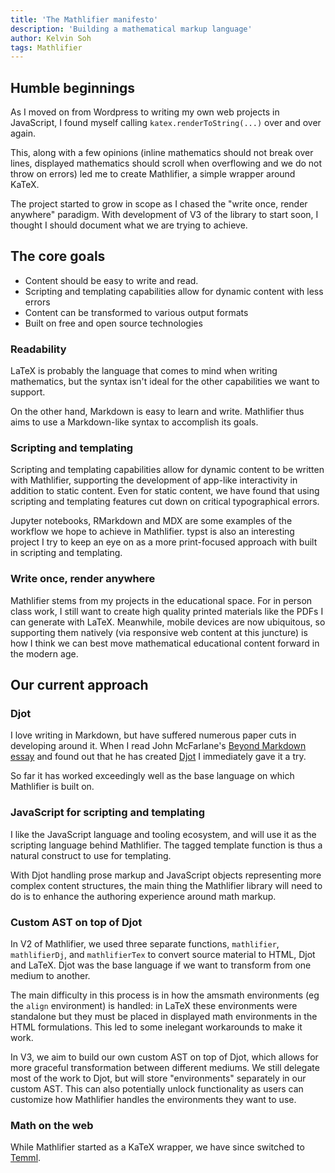 ```yaml
---
title: 'The Mathlifier manifesto'
description: 'Building a mathematical markup language'
author: Kelvin Soh
tags: Mathlifier
---
```


## Humble beginnings

As I moved on from Wordpress to writing my own web projects in JavaScript, I
found myself calling `katex.renderToString(...)` over and over again.

This, along with a few opinions (inline mathematics should not break over lines,
displayed mathematics should scroll when overflowing and we do not throw on
errors) led me to create Mathlifier, a simple wrapper around KaTeX.

The project started to grow in scope as I chased the "write once, render
anywhere" paradigm. With development of V3 of the library to start soon, I
thought I should document what we are trying to achieve.

## The core goals

- Content should be easy to write and read.
- Scripting and templating capabilities allow for dynamic content with less
  errors
- Content can be transformed to various output formats
- Built on free and open source technologies

### Readability

LaTeX is probably the language that comes to mind when writing mathematics, but
the syntax isn't ideal for the other capabilities we want to support.

On the other hand, Markdown is easy to learn and write. Mathlifier thus aims to
use a Markdown-like syntax to accomplish its goals.

### Scripting and templating

Scripting and templating capabilities allow for dynamic content to be written
with Mathlifier, supporting the development of app-like interactivity in
addition to static content. Even for static content, we have found that using
scripting and templating features cut down on critical typographical errors.

Jupyter notebooks, RMarkdown and MDX are some examples of the workflow we hope
to achieve in Mathlifier. typst is also an interesting project I try to keep an
eye on as a more print-focused approach with built in scripting and templating.

### Write once, render anywhere

Mathlifier stems from my projects in the educational space. For in person class
work, I still want to create high quality printed materials like the PDFs I can
generate with LaTeX. Meanwhile, mobile devices are now ubiquitous, so supporting
them natively (via responsive web content at this juncture) is how I think we
can best move mathematical educational content forward in the modern age.

## Our current approach

### Djot

I love writing in Markdown, but have suffered numerous paper cuts in developing
around it. When I read John McFarlane's
[Beyond Markdown essay](https://johnmacfarlane.net/beyond-markdown.html) and
found out that he has created [Djot](https://djot.net/) I immediately gave it a
try.

So far it has worked exceedingly well as the base language on which Mathlifier
is built on.

### JavaScript for scripting and templating

I like the JavaScript language and tooling ecosystem, and will use it as the
scripting language behind Mathlifier. The tagged template function is thus a
natural construct to use for templating.

With Djot handling prose markup and JavaScript objects representing more complex
content structures, the main thing the Mathlifier library will need to do is to
enhance the authoring experience around math markup.

### Custom AST on top of Djot

In V2 of Mathlifier, we used three separate functions, `mathlifier`,
`mathlifierDj`, and `mathlifierTex` to convert source material to HTML, Djot and
LaTeX. Djot was the base language if we want to transform from one medium to
another.

The main difficulty in this process is in how the amsmath environments (eg the
`align` environment) is handled: in LaTeX these environments were standalone but
they must be placed in displayed math environments in the HTML formulations.
This led to some inelegant workarounds to make it work.

In V3, we aim to build our own custom AST on top of Djot, which allows for more
graceful transformation between different mediums. We still delegate most of the
work to Djot, but will store "environments" separately in our custom AST. This
can also potentially unlock functionality as users can customize how Mathlifier
handles the environments they want to use.

### Math on the web

While Mathlifier started as a KaTeX wrapper, we have since switched to
[Temml](https://temml.org/).
